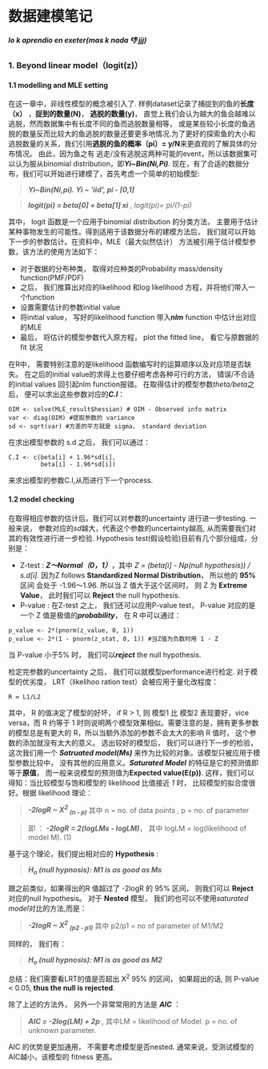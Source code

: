 # 数据建模笔记
##### lo k aprendio en exeter(mas k nada 👎 jjj)


### 1. Beyond linear model（logit(z)）
#### 1.1 modelling and MLE setting
 在这一章中，非线性模型的概念被引入了. 样例dataset记录了捕捉到的鱼的**长度（x）** ，**捉到的数量(N)**， **逃脱的数量(y)**， 直觉上我们会认为越大的鱼会越难以逃脱，然而数据集中有长度不同的鱼而逃脱数量相等，
 或是某些较小长度的鱼逃脱的数量反而比较大的鱼逃脱的数量还要更多地情况.为了更好的探索鱼的大小和逃脱数量的关系，我们引用**逃脱的鱼的概率（pi）= y/N**来更直观的了解具体的分布情况。 由此，因为鱼之有
逃走/没有逃脱这两种可能的event，所以该数据集可以认为服从binomial distribution，即***Yi~Bin(Ni,Pi)***. 现在，有了合适的数据分布，我们可以开始进行建模了，首先考虑一个简单的初始模型:

  >***Yi~Bin(Ni,pi).  Yi ~ 'iid', pi - [0,1]***
  
  >***logit(pi) = beta[0] + beta[1] xi*** , *logit(pi)= pi/(1-pi)*
  
其中， logit 函数是一个应用于binomial distribution 的分类方法， 主要用于估计某种事物发生的可能性。得到适用于该数据分布的建模方法后， 我们就可以开始下一步的参数估计。在资料中，MLE（最大似然估计）
方法被引用于估计模型参数，该方法的使用方法如下：

- 对于数据的分布种类， 取得对应种类的Probability mass/density function(PMF/PDF)
- 之后， 我们推算出对应的likelihood 和log likelihood 方程，并将他们带入一个function
- 设置需要估计的参数initial value
- 将initial value， 写好的likelihood function 带入***nlm*** function 中估计出对应的MLE
- 最后， 将估计的模型参数代入原方程， plot the fitted line， 看它与原数据的fit 状况

在R中， 需要特别注意的是likelihood 函数编写时的运算顺序以及对应项是否缺失。 在之后的initial value的求得上也要仔细考虑各种可行的方法， 错误/不合适的initial values 回引起nlm function报错。
在取得估计的模型参数*theta/beta*之后， 便可以求出这些参数对应的***C.I***：

```
OIM <- solve(MLE_result$hessian) # OIM - Observed info matrix
var <- diag(OIM) #提取参数的 variance
sd <- sqrt(var) #方差的平方就是 sigma， standard deviation
```

在求出模型参数的 s.d 之后， 我们可以通过：

```
C.I <- c(beta[i] + 1.96*sd[i],
         beta[i] - 1.96*sd[i])
```
来求出模型的参数C.I,从而进行下一个process.

#### 1.2 model checking
在取得相应参数的估计后，我们可以对参数的uncertainty 进行进一步testing. 一般来说， 参数对应的*sd*越大，代表这个参数的uncertainty越高, 从而需要我们对其的有效性进行进一步检验.
Hypothesis test(假设检验)目前有几个部分组成，分别是：
- Z-test : ***Z～Normal（0，1）***，其中 *Z = (beta[i] - Np(null hypothesis)) / s.d[i]*. 因为Z follows **Standardized Normal Distribution**， 所以他的 **95%** 区间
会处于 -1.96～1.96. 所以当 Z 值大于这个区间时， 则 Z 为 **Extreme Value**， 此时我们可以 **Reject** the null hypothesis.
- P-value : 在Z-test 之上， 我们还可以应用P-value test， P-value 对应的是一个 Z 值是极值的***probability***， 在 R 中可以通过：

```
p_value <- 2*(pnorm(z_value, 0, 1))
p_value <- 2*(1 - pnorm(z_stat, 0, 1)) #当Z值为负数时用 1 - Z
```
当 P-value 小于5% 时， 我们可以***reject*** the null hypothesis.

检定完参数的uncertainty 之后， 我们可以就模型performance进行检定. 对于模型的优劣度， LRT（likelihoo ration test）会被应用于量化改程度：
    
    R = L1/L2
    
其中， R 的值决定了模型的好坏， if R > 1, 则 模型1 比 模型2 表现要好，vice versa，而 R 约等于 1 时则说明两个模型效果相似。需要注意的是，拥有更多参数的模型总是有更大的 R，所以当额外添加的参数不会太大的影响 R 值时， 这个参数的添加就没有太大的意义。 选出较好的模型后， 我们可以进行下一步的检验， 这次我们用一个 ***Satruated model(Ms)*** 来作为比较的对象。该模型只被应用于模型参数比较中， 没有其他的应用意义。***Saturated Model*** 的特征是它的预测值即等于**原值**， 而一般来说模型的预测值为**Expected value(E(p))**. 这样，我们可以得知：当比较模型与饱和模型的 likelihood 比值接近 *1* 时， 比较模型的拟合度很好。根据 likelihood 理论：

> ***-2logR ~ X<sup>2</sup> <sub>(n - p)</sub>***
其中 n = no. of data points , p = no. of parameter

>即 ： ***-2logR = 2(logLMs - logLM)***， 其中 logLM = log(likelihood of model M). (1)

基于这个理论，我们提出相对应的 **Hypothesis** :

> ***H<sub>o</sub> (null hypnosis): M1 is as good as Ms***

跟之前类似，如果得出的R 值超过了 -2logR 的 95% 区间， 则我们可以 **Reject** 对应的null hypothesis。
对于 **Nested** 模型， 我们的也可以不使用*saturated model*对比的方法,而是：
> ***-2logR ~ X<sup>2</sup> <sub>(p2 - p1)</sub>***    其中 p2/p1 = no of parameter of M1/M2

同样的， 我们有：
> ***H<sub>o</sub> (null hypnosis): M1 is as good as M2***

总结：我们需要看LRT的值是否超出 X<sup>2</sup> 95% 的区间， 如果超出的话, 则 P-value < 0.05, **thus the null is rejected**.

除了上述的方法外， 另外一个非常常用的方法是 ***AIC*** ：
>***AIC = -2log(LM) + 2p*** , 其中LM = likelihood of Model.  p = no. of unknown parameter.

AIC 的优势是更加通用， 不需要考虑模型是否nested. 通常来说，受测试模型的 AIC越小，该模型的 fitness 更高。













